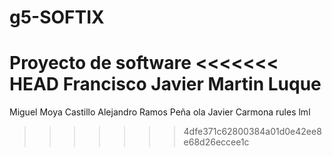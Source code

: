 # g5-SOFTIX
Proyecto de software
<<<<<<< HEAD
Francisco Javier Martin Luque
=======
Miguel Moya Castillo
Alejandro Ramos Peña
ola
Javier Carmona rules lml
>>>>>>> 4dfe371c62800384a01d0e42ee8e68d26eccee1c
